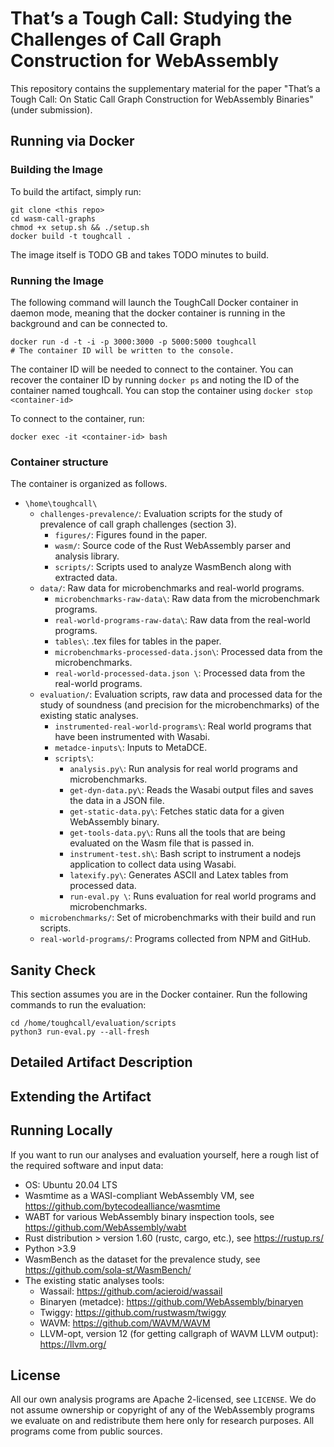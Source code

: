 # That’s a Tough Call: Studying the Challenges of Call Graph Construction for WebAssembly

This repository contains the supplementary material for the paper "That’s a Tough Call: On Static Call Graph Construction for WebAssembly Binaries" (under submission).

## Running via Docker

### Building the Image
To build the artifact, simply run: 
```
git clone <this repo>
cd wasm-call-graphs
chmod +x setup.sh && ./setup.sh
docker build -t toughcall .
```
The image itself is TODO GB and takes TODO minutes to build. 

### Running the Image 

The following command will launch the ToughCall Docker container in daemon mode, meaning that the docker container is running in the background and can be connected to.
```
docker run -d -t -i -p 3000:3000 -p 5000:5000 toughcall
# The container ID will be written to the console. 
```
The container ID will be needed to connect to the container. You can recover the container ID by running `docker ps` and noting the ID of the container named toughcall. You can stop the container using `docker stop <container-id>`

To connect to the container, run:
```
docker exec -it <container-id> bash
```

### Container structure 

The container is organized as follows.

- `\home\toughcall\`
  - `challenges-prevalence/`: Evaluation scripts for the study of prevalence of call graph challenges (section 3).
    - `figures/`: Figures found in the paper.
    - `wasm/`: Source code of the Rust WebAssembly parser and analysis library.
    - `scripts/`: Scripts used to analyze WasmBench along with extracted data.
  - `data/`: Raw data for microbenchmarks and real-world programs.
    - `microbenchmarks-raw-data\`: Raw data from the microbenchmark programs.
    - `real-world-programs-raw-data\`: Raw data from the real-world programs.
    - `tables\`: .tex files for tables in the paper.
    - `microbenchmarks-processed-data.json\`: Processed data from the microbenchmarks.
    - `real-world-processed-data.json \`: Processed data from the real-world programs.
  - `evaluation/`: Evaluation scripts, raw data and processed data for the study of soundness (and precision for the microbenchmarks) of the existing static analyses.
    - `instrumented-real-world-programs\`: Real world programs that have been instrumented with Wasabi.
    - `metadce-inputs\`: Inputs to MetaDCE.
    - `scripts\`: 
      - `analysis.py\`: Run analysis for real world programs and microbenchmarks.
      - `get-dyn-data.py\`: Reads the Wasabi output files and saves the data in a JSON file.
      - `get-static-data.py\`: Fetches static data for a given WebAssembly binary.
      - `get-tools-data.py\`: Runs all the tools that are being evaluated on the Wasm file that is passed in.
      - `instrument-test.sh\`: Bash script to instrument a nodejs application to collect data using Wasabi.
      - `latexify.py\`: Generates ASCII and Latex tables from processed data.
      - `run-eval.py \`: Runs evaluation for real world programs and microbenchmarks.
  - `microbenchmarks/`: Set of microbenchmarks with their build and run scripts.
  - `real-world-programs/`: Programs collected from NPM and GitHub.

## Sanity Check 

This section assumes you are in the Docker container. Run the following commands to run the evaluation: 
```
cd /home/toughcall/evaluation/scripts
python3 run-eval.py --all-fresh
```

## Detailed Artifact Description



## Extending the Artifact


## Running Locally

If you want to run our analyses and evaluation yourself, here a rough list of the required software and input data:

- OS: Ubuntu 20.04 LTS
- Wasmtime as a WASI-compliant WebAssembly VM, see https://github.com/bytecodealliance/wasmtime
- WABT for various WebAssembly binary inspection tools, see https://github.com/WebAssembly/wabt
- Rust distribution > version 1.60 (rustc, cargo, etc.), see https://rustup.rs/
- Python >3.9
- WasmBench as the dataset for the prevalence study, see https://github.com/sola-st/WasmBench/
- The existing static analyses tools:
  * Wassail: https://github.com/acieroid/wassail
  * Binaryen (metadce): https://github.com/WebAssembly/binaryen
  * Twiggy: https://github.com/rustwasm/twiggy
  * WAVM: https://github.com/WAVM/WAVM
  * LLVM-opt, version 12 (for getting callgraph of WAVM LLVM output): https://llvm.org/


## License

All our own analysis programs are Apache 2-licensed, see `LICENSE`. We do not assume ownership or copyright of any of the WebAssembly programs we evaluate on and redistribute them here only for research purposes. All programs come from public sources.
